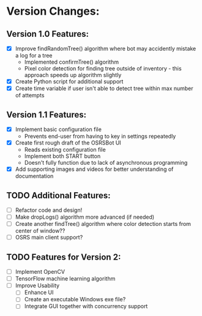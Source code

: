 # Version Changes:

## Version 1.0 Features:
- [x] Improve findRandomTree() algorithm where bot may accidently mistake a log for a tree
    - Implemented confirmTree() algorithm
    - Pixel color detection for finding tree outside of inventory - this approach speeds up algorithm slightly 
- [x] Create Python script for additional support
- [x] Create time variable if user isn't able to detect tree within max number of attempts

## Version 1.1 Features:
- [x] Implement basic configuration file
    - Prevents end-user from having to key in settings repeatedly
- [x] Create first rough draft of the OSRSBot UI
    - Reads existing configuration file
    - Implement both START button 
    - Doesn't fully function due to lack of asynchronous programming
- [x] Add supporting images and videos for better understanding of documentation

## TODO Additional Features:
- [ ] Refactor code and design!
- [ ] Make dropLogs() algorithm more advanced (if needed)
- [ ] Create another findTree() algorithm where color detection starts from center of window??
- [ ] OSRS main client support?

## TODO Features for Version 2:
- [ ] Implement OpenCV
- [ ] TensorFlow machine learning algorithm
- [ ] Improve Usability
    - [ ] Enhance UI
    - [ ] Create an executable Windows exe file?
    - [ ] Integrate GUI together with concurrency support

